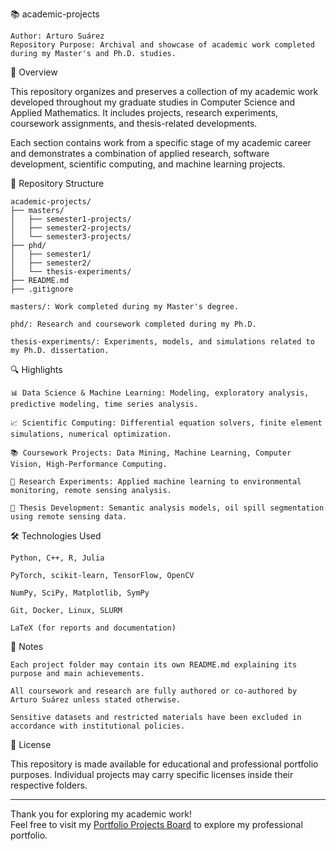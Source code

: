📚 academic-projects

    Author: Arturo Suárez
    Repository Purpose: Archival and showcase of academic work completed during my Master's and Ph.D. studies.

📖 Overview

This repository organizes and preserves a collection of my academic work developed throughout my graduate studies in Computer Science and Applied Mathematics.
It includes projects, research experiments, coursework assignments, and thesis-related developments.

Each section contains work from a specific stage of my academic career and demonstrates a combination of applied research, software development, scientific computing, and machine learning projects.

📂 Repository Structure

    academic-projects/
    ├── masters/
    │   ├── semester1-projects/
    │   ├── semester2-projects/
    │   └── semester3-projects/
    ├── phd/
    │   ├── semester1/
    │   ├── semester2/
    │   └── thesis-experiments/
    ├── README.md
    ├── .gitignore

    masters/: Work completed during my Master's degree.

    phd/: Research and coursework completed during my Ph.D.

    thesis-experiments/: Experiments, models, and simulations related to my Ph.D. dissertation.


🔍 Highlights

    📊 Data Science & Machine Learning: Modeling, exploratory analysis, predictive modeling, time series analysis.

    📈 Scientific Computing: Differential equation solvers, finite element simulations, numerical optimization.

    📚 Coursework Projects: Data Mining, Machine Learning, Computer Vision, High-Performance Computing.

    🔬 Research Experiments: Applied machine learning to environmental monitoring, remote sensing analysis.

    🧠 Thesis Development: Semantic analysis models, oil spill segmentation using remote sensing data.

🛠️ Technologies Used

    Python, C++, R, Julia

    PyTorch, scikit-learn, TensorFlow, OpenCV

    NumPy, SciPy, Matplotlib, SymPy

    Git, Docker, Linux, SLURM

    LaTeX (for reports and documentation)

📜 Notes

    Each project folder may contain its own README.md explaining its purpose and main achievements.

    All coursework and research are fully authored or co-authored by Arturo Suárez unless stated otherwise.

    Sensitive datasets and restricted materials have been excluded in accordance with institutional policies.

📄 License

This repository is made available for educational and professional portfolio purposes.
Individual projects may carry specific licenses inside their respective folders.

---
Thank you for exploring my academic work!  
Feel free to visit my [Portfolio Projects Board](https://github.com/users/manuel-suarez/projects/1) to explore my professional portfolio.

